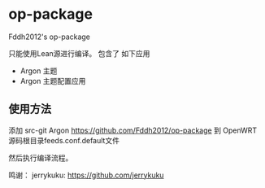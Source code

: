 # op-package
Fddh2012's op-package

只能使用Lean源进行编译。
包含了 如下应用
- Argon 主题
- Argon 主题配置应用

## 使用方法

添加 src-git Argon https://github.com/Fddh2012/op-package 到 OpenWRT 源码根目录feeds.conf.default文件

然后执行编译流程。

鸣谢：
jerrykuku: https://github.com/jerrykuku
